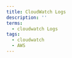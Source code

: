 ```yaml
---
title: CloudWatch Logs
description: ''
terms:
  - cloudwatch Logs
tags:
  - cloudwatch
  - AWS
---
```

